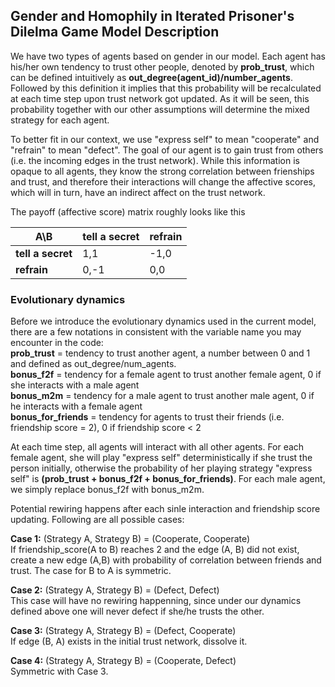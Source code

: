 ## **Gender and Homophily in Iterated Prisoner's Dilelma Game Model Description**

We have two types of agents based on gender in our model. Each agent has his/her own tendency to trust other people, denoted by **prob_trust**, which can be defined intuitively as **out_degree(agent_id)/number_agents**. Followed by this definition it implies that this probability will be recalculated at each time step upon trust network got updated. As it will be seen, this probability together with our other assumptions will determine the mixed strategy for each agent.

To better fit in our context, we use "express self" to mean "cooperate" and "refrain" to mean "defect". The goal of our agent is to gain trust from others (i.e. the incoming edges in the trust network). While this information is opaque to all agents, they know the strong correlation between frienships and trust, and therefore their interactions will change the affective scores, which will in turn, have an indirect affect on the trust network.

The payoff (affective score) matrix roughly looks like this

| A\B          | tell a secret | refrain   |
|--------------|---------------|-----------|
| **tell a secret** | 1,1      | -1,0      |
| **refrain**       | 0,-1         | 0,0 |


### **Evolutionary dynamics**
Before we introduce the evolutionary dynamics used in the current model, there are a few notations in consistent with the variable name you may encounter in the code:\
**prob_trust** = tendency to trust another agent, a number between 0 and 1 and defined as out_degree/num_agents.  
**bonus_f2f** = tendency for a female agent to trust another female agent, 0 if she interacts with a male agent  
**bonus_m2m** = tendency for a male agent to trust another male agent, 0 if he interacts with a female agent  
**bonus_for_friends** = tendency for agents to trust their friends (i.e. friendship score = 2), 0 if friendship score < 2


At each time step, all agents will interact with all other agents. For each female agent, she will play "express self" deterministically if she trust the person initially, otherwise the probability of her playing strategy "express self" is **(prob_trust + bonus_f2f + bonus_for_friends)**. For each male agent, we simply replace bonus_f2f with bonus_m2m. 

Potential rewiring happens after each sinle interaction and friendship score updating. Following are all possible cases:

**Case 1:** (Strategy A, Strategy B) = (Cooperate, Cooperate)\
 If friendship_score(A to B) reaches 2 and the edge (A, B) did not exist, create a new edge (A,B) with probability of correlation between friends and trust. The case for B to A is symmetric.

**Case 2:** (Strategy A, Strategy B) = (Defect, Defect)\
This case will have no rewiring happenning, since under our dynamics defined above one will never defect if she/he trusts the other.

**Case 3:** (Strategy A, Strategy B) = (Defect, Cooperate)\
If edge (B, A) exists in the initial trust network, dissolve it. 

**Case 4:** (Strategy A, Strategy B) = (Cooperate, Defect)\
Symmetric with Case 3.
